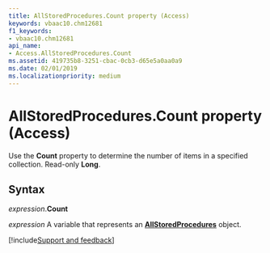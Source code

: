 ```yaml
---
title: AllStoredProcedures.Count property (Access)
keywords: vbaac10.chm12681
f1_keywords:
- vbaac10.chm12681
api_name:
- Access.AllStoredProcedures.Count
ms.assetid: 419735b8-3251-cbac-0cb3-d65e5a0aa0a9
ms.date: 02/01/2019
ms.localizationpriority: medium
---
```



# AllStoredProcedures.Count property (Access)

Use the **Count** property to determine the number of items in a specified collection. Read-only **Long**.


## Syntax

_expression_.**Count**

_expression_ A variable that represents an **[AllStoredProcedures](Access.AllStoredProcedures.md)** object.




[!include[Support and feedback](~/includes/feedback-boilerplate.md)]